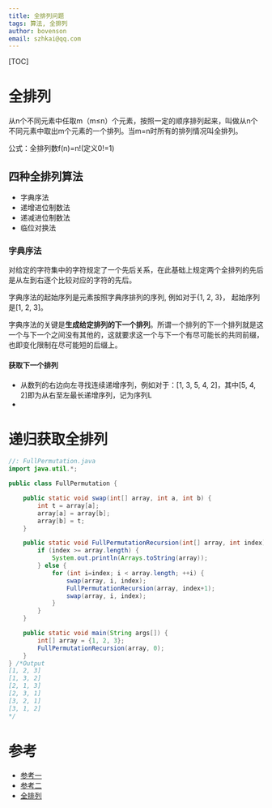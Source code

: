 ```yaml
---
title: 全排列问题
tags: 算法, 全排列
author: bovenson
email: szhkai@qq.com
---
```


[TOC]

# 全排列

从n个不同元素中任取m（m≤n）个元素，按照一定的顺序排列起来，叫做从n个不同元素中取出m个元素的一个排列。当m=n时所有的排列情况叫全排列。

公式：全排列数f(n)=n!(定义0!=1)

## 四种全排列算法

- 字典序法
- 递增进位制数法
- 递减进位制数法
- 临位对换法

### 字典序法

对给定的字符集中的字符规定了一个先后关系，在此基础上规定两个全排列的先后是从左到右逐个比较对应的字符的先后。

字典序法的起始序列是元素按照字典序排列的序列, 例如对于{1, 2, 3}， 起始序列是[1, 2, 3]。

字典序法的关键是**生成给定排列的下一个排列**。所谓一个排列的下一个排列就是这一个与下一个之间没有其他的，这就要求这一个与下一个有尽可能长的共同前缀，也即变化限制在尽可能短的后缀上。

#### 获取下一个排列

- 从数列的右边向左寻找连续递增序列，例如对于：[1, 3, 5, 4, 2]，其中[5, 4, 2]即为从右至左最长递增序列，记为序列L
- ​

# 递归获取全排列

```java
//: FullPermutation.java
import java.util.*;

public class FullPermutation {

    public static void swap(int[] array, int a, int b) {
        int t = array[a];
        array[a] = array[b];
        array[b] = t;
    }

    public static void FullPermutationRecursion(int[] array, int index) {
        if (index >= array.length) {
            System.out.println(Arrays.toString(array));
        } else {
            for (int i=index; i < array.length; ++i) {
                swap(array, i, index);
                FullPermutationRecursion(array, index+1);
                swap(array, i, index);
            }
        }
    }

    public static void main(String args[]) {
        int[] array = {1, 2, 3};
        FullPermutationRecursion(array, 0);
    }
} /*Output
[1, 2, 3]
[1, 3, 2]
[2, 1, 3]
[2, 3, 1]
[3, 2, 1]
[3, 1, 2]
*/
```

# 参考

- [参考一](http://blog.csdn.net/joylnwang/article/details/7064115)
- [参考二](https://www.cnblogs.com/houkai/p/3675270.html)
- [全排列](https://baike.baidu.com/item/%E5%85%A8%E6%8E%92%E5%88%97/4022220?fr=aladdin)